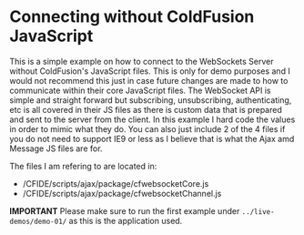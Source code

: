 # Connecting without ColdFusion JavaScript

This is a simple example on how to connect to the WebSockets Server without ColdFusion's JavaScript files. This is only for demo purposes and I would not recommend this just in case future changes are made to how to communicate within their core JavaScript files. The WebSocket API is simple and straight forward but subscribing, unsubscribing, authenticating, etc is all covered in their JS files as there is custom data that is prepared and sent to the server from the client. In this example I hard code the values in order to mimic what they do. You can also just include 2 of the 4 files if you do not need to support IE9 or less as I believe that is what the Ajax amd Message JS files are for.

The files I am refering to are located in:

* /CFIDE/scripts/ajax/package/cfwebsocketCore.js
* /CFIDE/scripts/ajax/package/cfwebsocketChannel.js

__IMPORTANT__
Please make sure to run the first example under `../live-demos/demo-01/` as this is the application used.